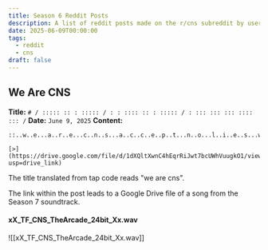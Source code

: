 ```yaml
---
title: Season 6 Reddit Posts
description: A list of reddit posts made on the r/cns subreddit by user @4RCU5 during Season 6.
date: 2025-06-09T00:00:00
tags:
  - reddit
  - cns
draft: false
---
```

## We Are CNS
**Title:** `# / ::::: :: : ::::: / : : :::: :: : ::::: / : ::: ::: ::: :::: ::: /`
**Date:** `June 9, 2025`
**Content:**

```
::..w..e...a..r..e...c..n..s...a..c..c..e..p..t...n..o...l..i..e..s...w..e...a..r..e...c..n..s..:: 

[>](https://drive.google.com/file/d/1dXQltXwnC4hEqrRiJwt7bcUWhVuugkO1/view?usp=drive_link)
```

The title translated from tap code reads "we are cns".

The link within the post leads to a Google Drive file of a song from the Season 7 soundtrack.

#### xX_TF_CNS_TheArcade_24bit_Xx.wav

![[xX_TF_CNS_TheArcade_24bit_Xx.wav]]